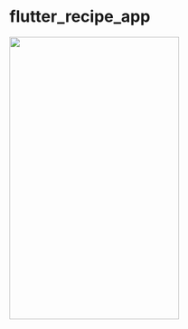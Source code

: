 # flutter_recipe_app
<img src="https://github.com/davutkarakus/RecipeApp/assets/111883993/c2aefe65-226a-472c-9234-0f414f2c73f1" width="300" height="500" />
